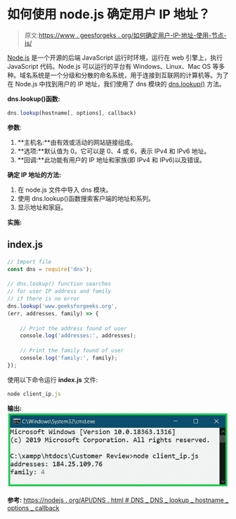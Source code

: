 # 如何使用 node.js 确定用户 IP 地址？

> 原文:[https://www . geesforgeks . org/如何确定用户-IP-地址-使用-节点-js/](https://www.geeksforgeeks.org/how-to-determine-the-user-ip-address-using-node-js/)

[Node.js](https://www.geeksforgeeks.org/introduction-to-nodejs/) 是一个开源的后端 JavaScript 运行时环境，运行在 web 引擎上，执行 JavaScript 代码。Node.js 可以运行的平台有 Windows、Linux、Mac OS 等多种。域名系统是一个分级和分散的命名系统，用于连接到互联网的计算机等。为了在 Node.js 中找到用户的 IP 地址，我们使用了 dns 模块的 [dns.lookup()](https://www.geeksforgeeks.org/node-js-dns-lookup-method/) 方法。

**dns.lookup()函数:**

```js
dns.lookup(hostname[, options], callback)
```

**参数**:

1.  **主机名:**由有效或活动的网站链接组成。
2.  **选项:**默认值为 0。它可以是 0、4 或 6，表示 IPv4 和 IPv6 地址。
3.  **回调:**此功能有用户的 IP 地址和家族(即 IPv4 和 IPv6)以及错误。

**确定 IP 地址的方法:**

1.  在 node.js 文件中导入 dns 模块。
2.  使用 dns.lookup()函数搜索客户端的地址和系列。
3.  显示地址和家庭。

**实施:**

## index.js

```js
// Import file
const dns = require('dns');

// dns.lookup() function searches
// for user IP address and family
// if there is no error
dns.lookup('www.geeksforgeeks.org', 
(err, addresses, family) => {

    // Print the address found of user
    console.log('addresses:', addresses);

    // Print the family found of user  
    console.log('family:', family);
});
```

使用以下命令运行 **index.js** 文件:

```js
node client_ip.js
```

**输出:**
![](img/947682c5e90c64d6c85897afe1aea46d.png)

**参考:**
[<u>https://nodejs . org/API/DNS . html # DNS _ DNS _ lookup _ hostname _ options _ callback</u>](https://nodejs.org/api/dns.html#dns_dns_lookup_hostname_options_callback)